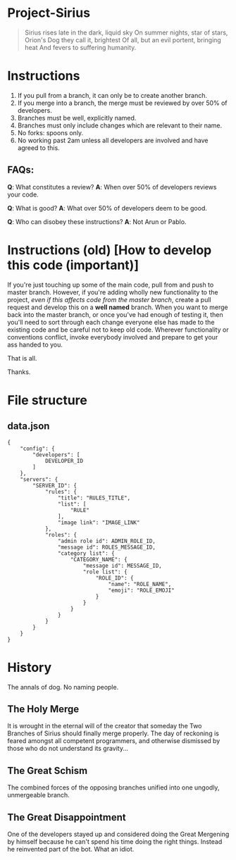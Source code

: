 # Project-Sirius

>   Sirius rises late in the dark, liquid sky
    On summer nights, star of stars,
    Orion's Dog they call it, brightest
    Of all, but an evil portent, bringing heat
    And fevers to suffering humanity.

# Instructions

1. If you pull from a branch, it can only be to create another branch.
2. If you merge into a branch, the merge must be reviewed by over 50% of developers.
3. Branches must be well, explicitly named.
4. Branches must only include changes which are relevant to their name.
5. No forks: spoons only.
6. No working past 2am unless all developers are involved and have agreed to this.

## FAQs:

**Q**: What constitutes a review?
**A**: When over 50% of developers reviews your code.

**Q**: What is good?
**A**: What over 50% of developers deem to be good.

**Q**: Who can disobey these instructions?
**A**: Not Arun or Pablo.

# Instructions (old) [How to develop this code (**important**)]

If you're just touching up some of the main code, pull from and push to master branch. However, if you're adding wholly new functionality to the project, *even if this affects code from the master branch*, create a pull request and develop this on a **well named** branch. When you want to merge back into the master branch, or once you've had enough of testing it, then you'll need to sort through each change everyone else has made to the existing code and be careful not to keep old code. Wherever functionality or conventions conflict, invoke everybody involved and prepare to get your ass handed to you.

That is all.

Thanks.

# File structure

## data.json

```
{
    "config": {
        "developers": [
            DEVELOPER_ID
        ]
    },
    "servers": {
        "SERVER_ID": {
            "rules": {
                "title": "RULES_TITLE",
                "list": [
                    "RULE"
                ],
                "image link": "IMAGE_LINK"
            },
            "roles": {
                "admin role id": ADMIN_ROLE_ID,
                "message id": ROLES_MESSAGE_ID,
                "category list": {
                    "CATEGORY_NAME": {
                        "message id": MESSAGE_ID,
                        "role list": {
                            "ROLE_ID": {
                                "name": "ROLE_NAME",
                                "emoji": "ROLE_EMOJI"
                            }
                        }
                    }
                }
            }
        }
    }
}
```

# History

The annals of dog.
No naming people.

## The Holy Merge

It is wrought in the eternal will of the creator that someday the Two Branches of Sirius should finally merge properly. The day of reckoning is feared amongst all competent programmers, and otherwise dismissed by those who do not understand its gravity...

## The Great Schism

The combined forces of the opposing branches unified into one ungodly, unmergeable branch.

## The Great Disappointment

One of the developers stayed up and considered doing the Great Mergening by himself because he can't spend his time doing the right things. Instead he reinvented part of the bot. What an idiot.
